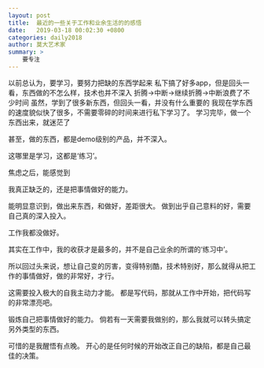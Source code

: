 ```yaml
---
layout: post
title:  最近的一些关于工作和业余生活的的感悟
date:   2019-03-18 00:02:30 +0800
categories: daily2018 
author: 莫大艺术家
summary: >
    要专注
---
```


以前总认为，要学习，要努力把缺的东西学起来
私下搞了好多app，但是回头一看，东西做的不怎么样，技术也并不深入
折腾->中断->继续折腾->中断浪费了不少时间
虽然，学到了很多新东西，但回头一看，并没有什么重要的
我现在学东西的速度貌似快了很多，不需要零碎的时间来进行私下学习了。
学习完毕，做一个东西出来，就迷茫了

甚至，做的东西，都是demo级别的产品，并不深入。

这哪里是学习，这都是‘练习’。

焦虑之后，能感觉到

我真正缺乏的，还是把事情做好的能力。

能明显意识到，做出来东西，和做好，差距很大。
做到出乎自己意料的好，需要自己真的深入投入。

工作我都没做好。

其实在工作中，我的收获才是最多的，并不是自己业余的所谓的‘练习中’。

所以回过头来说，想让自己变的厉害，变得特别酷，技术特别好，那么就得从把工作的事情做好，做的非常好，才行。

这需要投入极大的自我主动力才能。
都是写代码，那就从工作中开始，把代码写的非常漂亮吧。

锻炼自己把事情做好的能力。
倘若有一天需要我做别的，那么我就可以转头搞定另外类型的东西。

可惜的是我醒悟有点晚。
开心的是任何时候的开始改正自己的缺陷，都是自己最佳的决策。

